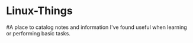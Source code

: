 # Linux-Things

#A place to catalog notes and information I've found useful when learning or performing basic tasks.
